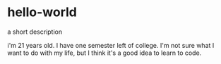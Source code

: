 # hello-world
a short description

i'm 21 years old. I have one semester left of college. I'm not sure what I want to do with my life, but I think it's a good idea to learn to code. 
